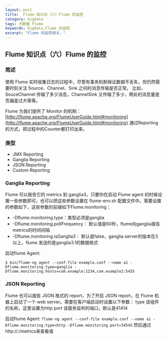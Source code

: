 ```yaml
---
layout: post
title:  Flume 知识点（六）Flume 的监控
category: bigdata 
tags: 大数据 Flume 
keywords: bigdata,Flume 的监控
excerpt: "Flume 的监控相关。"
---
```

## Flume 知识点（六）Flume 的监控

### 简述

使用 Flume 实时收集日志的过程中，尽管有事务机制保证数据不丢失，但仍然需要时刻关注 Source、Channel、Sink 之间的消息传输是否正常。
比如，SouceChannel 传输了多少消息，ChannelSink 又传输了多少，两处的消息量是否偏差过大等等。


Flume 为我们提供了 Monitor 的机制：[http://flume.apache.org/FlumeUserGuide.html#monitoring](http://flume.apache.org/FlumeUserGuide.html#monitoring) 通过Reporting 的方式，把过程中的Counter都打印出来。

### 类型

- JMX Reporting
- Ganglia Reporting
- JSON Reporting
- Custom Reporting

### Ganglia Reporting
Flume 可以报告它的 metrics 到 ganglia3，只要你在启动 Flume agent 的时候设置一些参数即可，也可以把这些参数设置在 flume-env.sh 配置文件中。需要设置的参数如下，这些参数的前缀如下Flume.monitoring：

- -Dflume.monitoring.type：类型必须是ganglia
- -Dflume.monitoring.pollFrequency： 默认值是60秒，flume向ganglia报告metrics的时间间隔
- -Dflume.monitoring.isGanglia3： 默认是false，ganglia server的版本在3以上，flume 发送的是ganglia3.1的数据格式

启动flume Agent:
```
$ bin/flume-ng agent --conf-file example.conf --name a1 -Dflume.monitoring.type=ganglia -Dflume.monitoring.hosts=com.example:1234,com.example2:5455
```

### JSON Reporting

Flume 也可以报告 JSON 格式的 report，为了开启 JSON report，在 Flume 机器上启动了一个 web server。需要在客户端启动时设置以下参数：
type    该组件的名称，这里设置为http
port    该服务监听的端口，默认是41414

启动flume Agent:
`flume-ng agent --conf-file example.conf --name a1 -Dflume.monitoring.type=http -Dflume.monitoring.port=34545`
然后通过http://<hostname>:<port>/metrics来查看值
